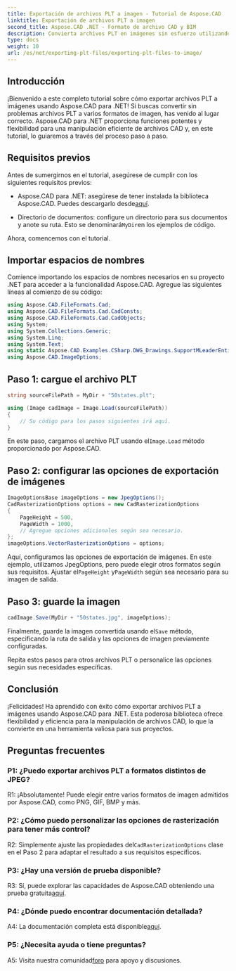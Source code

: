 ```yaml
---
title: Exportación de archivos PLT a imagen - Tutorial de Aspose.CAD
linktitle: Exportación de archivos PLT a imagen
second_title: Aspose.CAD .NET - Formato de archivo CAD y BIM
description: Convierta archivos PLT en imágenes sin esfuerzo utilizando Aspose.CAD para .NET. Explore opciones flexibles y una integración perfecta para sus necesidades de manipulación de archivos CAD.
type: docs
weight: 10
url: /es/net/exporting-plt-files/exporting-plt-files-to-image/
---
```

## Introducción

¡Bienvenido a este completo tutorial sobre cómo exportar archivos PLT a imágenes usando Aspose.CAD para .NET! Si buscas convertir sin problemas archivos PLT a varios formatos de imagen, has venido al lugar correcto. Aspose.CAD para .NET proporciona funciones potentes y flexibilidad para una manipulación eficiente de archivos CAD y, en este tutorial, lo guiaremos a través del proceso paso a paso.

## Requisitos previos

Antes de sumergirnos en el tutorial, asegúrese de cumplir con los siguientes requisitos previos:

-  Aspose.CAD para .NET: asegúrese de tener instalada la biblioteca Aspose.CAD. Puedes descargarlo desde[aquí](https://releases.aspose.com/cad/net/).

-  Directorio de documentos: configure un directorio para sus documentos y anote su ruta. Esto se denominará`MyDir`en los ejemplos de código.

Ahora, comencemos con el tutorial.

## Importar espacios de nombres

Comience importando los espacios de nombres necesarios en su proyecto .NET para acceder a la funcionalidad Aspose.CAD. Agregue las siguientes líneas al comienzo de su código:

```csharp
using Aspose.CAD.FileFormats.Cad;
using Aspose.CAD.FileFormats.Cad.CadConsts;
using Aspose.CAD.FileFormats.Cad.CadObjects;
using System;
using System.Collections.Generic;
using System.Linq;
using System.Text;
using static Aspose.CAD.Examples.CSharp.DWG_Drawings.SupportMLeaderEntityForDWGFormat;
using Aspose.CAD.ImageOptions;
```

## Paso 1: cargue el archivo PLT

```csharp
string sourceFilePath = MyDir + "50states.plt";

using (Image cadImage = Image.Load(sourceFilePath))
{
    // Su código para los pasos siguientes irá aquí.
}
```

 En este paso, cargamos el archivo PLT usando el`Image.Load` método proporcionado por Aspose.CAD.

## Paso 2: configurar las opciones de exportación de imágenes

```csharp
ImageOptionsBase imageOptions = new JpegOptions();
CadRasterizationOptions options = new CadRasterizationOptions
{
    PageHeight = 500,
    PageWidth = 1000,
    // Agregue opciones adicionales según sea necesario.
};
imageOptions.VectorRasterizationOptions = options;
```

 Aquí, configuramos las opciones de exportación de imágenes. En este ejemplo, utilizamos JpegOptions, pero puede elegir otros formatos según sus requisitos. Ajustar el`PageHeight` y`PageWidth` según sea necesario para su imagen de salida.

## Paso 3: guarde la imagen

```csharp
cadImage.Save(MyDir + "50states.jpg", imageOptions);
```

 Finalmente, guarde la imagen convertida usando el`Save` método, especificando la ruta de salida y las opciones de imagen previamente configuradas.

Repita estos pasos para otros archivos PLT o personalice las opciones según sus necesidades específicas.

## Conclusión

¡Felicidades! Ha aprendido con éxito cómo exportar archivos PLT a imágenes usando Aspose.CAD para .NET. Esta poderosa biblioteca ofrece flexibilidad y eficiencia para la manipulación de archivos CAD, lo que la convierte en una herramienta valiosa para sus proyectos.

## Preguntas frecuentes

### P1: ¿Puedo exportar archivos PLT a formatos distintos de JPEG?

R1: ¡Absolutamente! Puede elegir entre varios formatos de imagen admitidos por Aspose.CAD, como PNG, GIF, BMP y más.

### P2: ¿Cómo puedo personalizar las opciones de rasterización para tener más control?

 R2: Simplemente ajuste las propiedades del`CadRasterizationOptions` clase en el Paso 2 para adaptar el resultado a sus requisitos específicos.

### P3: ¿Hay una versión de prueba disponible?

 R3: Sí, puede explorar las capacidades de Aspose.CAD obteniendo una prueba gratuita[aquí](https://releases.aspose.com/).

### P4: ¿Dónde puedo encontrar documentación detallada?

 A4: La documentación completa está disponible[aquí](https://reference.aspose.com/cad/net/).

### P5: ¿Necesita ayuda o tiene preguntas?

 A5: Visita nuestra comunidad[foro](https://forum.aspose.com/c/cad/19) para apoyo y discusiones.
